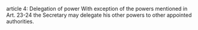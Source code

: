 article 4: Delegation of power
With exception of the powers mentioned in Art. 23-24 the Secretary may delegate his other powers to other appointed authorities.
<ul>
</ul>